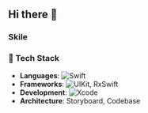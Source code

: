 ## Hi there 👋

### Skile
### 🚀 Tech Stack  
- **Languages**: ![Swift](https://img.shields.io/badge/Swift-%23FA7343.svg?style=flat&logo=swift&logoColor=white)  
- **Frameworks**: ![UIKit](https://img.shields.io/badge/UIKit-%230078D6.svg?style=flat), RxSwift  
- **Development**: ![Xcode](https://img.shields.io/badge/Xcode-%231575F9.svg?style=flat&logo=xcode&logoColor=white)  
- **Architecture**: Storyboard, Codebase


